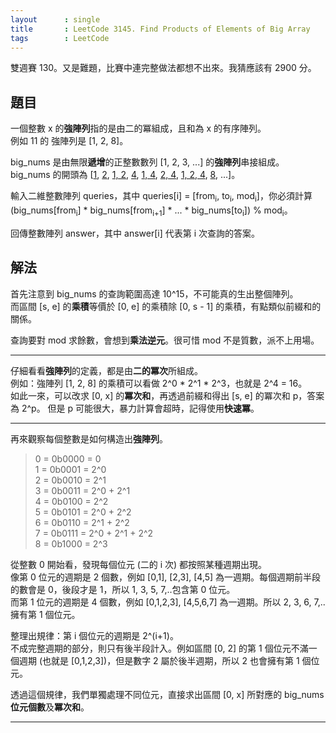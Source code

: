 ```yaml
---
layout      : single
title       : LeetCode 3145. Find Products of Elements of Big Array
tags        : LeetCode
---
```

雙週賽 130。又是難題，比賽中連完整做法都想不出來。我猜應該有 2900 分。  

## 題目

一個整數 x 的**強陣列**指的是由二的冪組成，且和為 x 的有序陣列。  
例如 11 的 強陣列是 [1, 2, 8]。  

big_nums 是由無限**遞增**的正整數數列 [1, 2, 3, ...] 的**強陣列**串接組成。  
big_nums 的開頭為 [<u>1</u>, <u>2</u>, <u>1, 2</u>, <u>4</u>, <u>1, 4</u>, <u>2, 4</u>, <u>1, 2, 4</u>, <u>8</u>, ...]。  

輸入二維整數陣列 queries，其中 queries[i] = [from<sub>i</sub>, to<sub>i</sub>, mod<sub>i</sub>]，你必須計算 (big_nums[from<sub>i</sub>] \* big_nums[from<sub>i+1</sub>] \* ... \* big_nums[to<sub>i</sub>]) % mod<sub>i</sub>。

回傳整數陣列 answer，其中 answer[i] 代表第 i 次查詢的答案。  

## 解法

首先注意到 big_nums 的查詢範圍高達 10^15，不可能真的生出整個陣列。  
而區間 [s, e] 的**乘積**等價於 [0, e] 的乘積除 [0, s - 1] 的乘積，有點類似前綴和的關係。  

查詢要對 mod 求餘數，會想到**乘法逆元**。很可惜 mod 不是質數，派不上用場。  

---

仔細看看**強陣列**的定義，都是由**二的冪次**所組成。  
例如：強陣列 [1, 2, 8] 的乘積可以看做 2^0 \* 2^1 \* 2^3，也就是 2^4 = 16。  
如此一來，可以改求 [0, x] 的**冪次和**，再透過前綴和得出 [s, e] 的冪次和 p，答案為 2^p。
但是 p 可能很大，暴力計算會超時，記得使用**快速冪**。  

---

再來觀察每個整數是如何構造出**強陣列**。  
> 0 = 0b0000 = 0  
> 1 = 0b0001 = 2^0  
> 2 = 0b0010 = 2^1  
> 3 = 0b0011 = 2^0 + 2^1  
> 4 = 0b0100 = 2^2  
> 5 = 0b0101 = 2^0 + 2^2  
> 6 = 0b0110 = 2^1 + 2^2  
> 7 = 0b0111 = 2^0 + 2^1 + 2^2  
> 8 = 0b1000 = 2^3  

從整數 0 開始看，發現每個位元 (二的 i 次) 都按照某種週期出現。  
像第 0 位元的週期是 2 個數，例如 [0,1], [2,3], [4,5] 為一週期。每個週期前半段的數會是 0，後段才是 1，所以 1, 3, 5, 7,..包含第 0 位元。  
而第 1 位元的週期是 4 個數，例如 [0,1,2,3], [4,5,6,7] 為一週期。所以 2, 3, 6, 7,.. 擁有第 1 個位元。  

整理出規律：第 i 個位元的週期是 2^(i+1)。  
不成完整週期的部分，則只有後半段計入。例如區間 [0, 2] 的第 1 個位元不滿一個週期 (也就是 [0,1,2,3])，但是數字 2 屬於後半週期，所以 2 也會擁有第 1 個位元。  

透過這個規律，我們單獨處理不同位元，直接求出區間 [0, x] 所對應的 big_nums **位元個數**及**冪次和**。  

---

